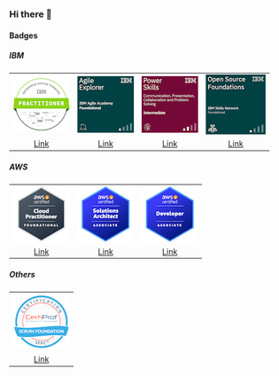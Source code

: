 ### Hi there 👋

#### Badges

##### IBM

|  |  |  |  |
| :---: | :---: | :---: | :---: |
| ![](/assets/images/ibm/enterprise-design-thinking-practitioner-102px.png) | ![](/assets/images/ibm/ibm-agile-explorer-102px.png) | ![](/assets/images/ibm/power-skills-communication-presentation-collaborati-102px.png) | ![](/assets/images/ibm/open-source-foundations-108px.png) |
| [Link](https://www.credly.com/badges/4617daa5-1ac7-4bfb-800c-946c81b16eec/public_url) | [Link](https://www.credly.com/badges/b07266dc-36cc-450a-8e2d-1ac589544830/public_url) | [Link](https://www.credly.com/badges/f0a971dd-e6db-4bec-ba3a-b8102a098fe4/public_url) | [Link](https://www.credly.com/badges/8264fcbf-9a49-4875-9072-9e86bf8fb8c3/public_url) |

##### AWS

|  |  |  |
| :---: | :---: | :---: |
| ![aws-certified-cloud-practitioner-102px](/assets/images/aws/aws-certified-cloud-practitioner-102px.png) | ![aws-certified-solutions-architect-associate](/assets/images/aws/aws-certified-solutions-architect-associate-102px.png) | ![aws-certified-developer-associate](/assets/images/aws/aws-certified-developer-associate-102px.png) |
| [Link](https://www.credly.com/badges/dc84a393-507e-4d7b-85f9-fbce1f7a916b/public_url) | [Link](https://www.credly.com/badges/19eb8554-61b7-4949-840c-2d93c00e845a/public_url) | [Link](https://www.credly.com/badges/e0273f83-93b7-42ab-8636-d0c2dd9d5e21/public_url) |

##### Others

|  |
| :---: |
| ![scrum-foundation-professional-certification-sfpc-102px](/assets/images/others/scrum-foundation-professional-certification-sfpc-102px.png) |
| [Link](https://www.credly.com/badges/00b3233c-e3cb-4e6d-b6b3-459b37ced261/public_url) |

<!--
**silvabruno/silvabruno** is a ✨ _special_ ✨ repository because its `README.md` (this file) appears on your GitHub profile.

Here are some ideas to get you started:

- 🔭 I’m currently working on ...
- 🌱 I’m currently learning ...
- 👯 I’m looking to collaborate on ...
- 🤔 I’m looking for help with ...
- 💬 Ask me about ...
- 📫 How to reach me: ...
- 😄 Pronouns: ...
- ⚡ Fun fact: ...
-->
